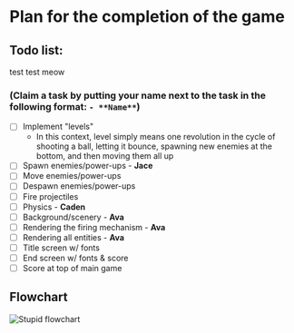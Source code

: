 # Plan for the completion of the game

## Todo list:

test test meow

### (Claim a task by putting your name next to the task in the following format: `- **Name**`)
- [ ] Implement "levels"
  - In this context, level simply means one revolution in the cycle of shooting a ball, letting it bounce, spawning new enemies at the bottom, and then moving them all up
- [ ] Spawn enemies/power-ups - **Jace**
- [ ] Move enemies/power-ups
- [ ] Despawn enemies/power-ups
- [ ] Fire projectiles
- [ ] Physics - **Caden**
- [ ] Background/scenery - **Ava**
- [ ] Rendering the firing mechanism - **Ava**
- [ ] Rendering all entities - **Ava**
- [ ] Title screen w/ fonts
- [ ] End screen w/ fonts & score
- [ ] Score at top of main game

## Flowchart
![Stupid flowchart](https://github.com/assembly-seal/group-project-cs1430/blob/main/flowchart.png?raw=true)
